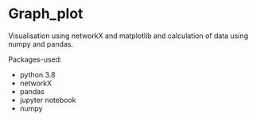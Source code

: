 # Graph_plot
Visualisation using networkX and matplotlib and calculation of data using numpy and pandas.

Packages-used: 
<ul>
  <li>python 3.8 </li>
  <li>networkX </li>
  <li>pandas</li>
  <li>jupyter notebook </li>
  <li>numpy </li>
  
  
